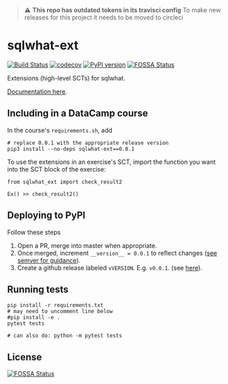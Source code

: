 > :warning: **This repo has outdated tokens in its travisci config**
> To make new releases for this project it needs to be moved to circleci
 
 
sqlwhat-ext
===========

[![Build Status](https://travis-ci.org/datacamp/sqlwhat-ext.svg?branch=master)](https://travis-ci.org/datacamp/sqlwhat-ext)
[![codecov](https://codecov.io/gh/datacamp/sqlwhat-ext/branch/master/graph/badge.svg)](https://codecov.io/gh/datacamp/sqlwhat-ext)
[![PyPI version](https://badge.fury.io/py/sqlwhat-ext.svg)](https://badge.fury.io/py/sqlwhat-ext)
[![FOSSA Status](https://app.fossa.io/api/projects/git%2Bgithub.com%2Fdatacamp%2Fsqlwhat-ext.svg?type=shield)](https://app.fossa.io/projects/git%2Bgithub.com%2Fdatacamp%2Fsqlwhat-ext?ref=badge_shield)

Extensions (high-level SCTs) for sqlwhat.

[Documentation here](http://sqlwhat-ext.readthedocs.io/).

Including in a DataCamp course
------------------------------

In the course's `requirements.sh`, add

```
# replace 0.0.1 with the appropriate release version
pip3 install --no-deps sqlwhat-ext==0.0.1
```

To use the extensions in an exercise's SCT, import the function you want into the SCT block of the exercise:

```
from sqlwhat_ext import check_result2

Ex() >> check_result2()
```

Deploying to PyPI
----------------------------

Follow these steps

1. Open a PR, merge into master when appropriate.
2. Once merged, increment `__version__ = 0.0.1` to reflect changes ([see semver for guidance](http://semver.org/)).
3. Create a github release labeled `vVERSION`. E.g. `v0.0.1`. (see [here](https://help.github.com/articles/creating-releases/)).


Running tests
-------------

```
pip install -r requirements.txt
# may need to uncomment line below
#pip install -e .
pytest tests

# can also do: python -m pytest tests
```


## License
[![FOSSA Status](https://app.fossa.io/api/projects/git%2Bgithub.com%2Fdatacamp%2Fsqlwhat-ext.svg?type=large)](https://app.fossa.io/projects/git%2Bgithub.com%2Fdatacamp%2Fsqlwhat-ext?ref=badge_large)
